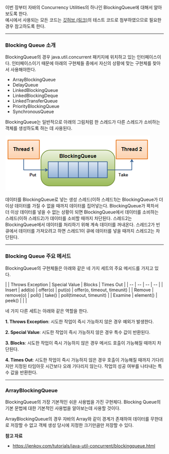 이번 장부터 자바의 Concurrency Utilities의 하나인 BlockingQueue에 대해서 알아보도록 한다.  
예시에서 사용되는 모든 코드는 [깃허브 (링크)](https://github.com/roy-zz/webflux)의 테스트 코드로 첨부하였으므로 필요한 경우 참고하도록 한다.

---

### Blocking Queue 소개

BlockingQueue의 경우 java.util.concurrent 패키지에 위치하고 있는 인터페이스이다.
인터페이스이기 때문에 아래의 구현체들 중에서 자신의 상황에 맞는 구현체를 찾아서 사용해야한다.

- ArrayBlockingQueue
- DelayQueue
- LinkedBlockingQueue
- LinkedBlockingDeque
- LinkedTransferQueue
- PriorityBlockingQueue
- SynchronousQueue

BlockingQueue는 일반적으로 아래의 그림처럼 한 스레드가 다른 스레드가 소비하는 객체를 생성하도록 하는 데 사용된다.

![](image/blocking-queue.png)

데이터를 BlockingQueue로 넣는 생성 스레드(이하 스레드1)는 BlockingQueue가 더 이상 데이터를 가질 수 없을 때까지 데이터를 집어넣는다.
BlockingQueue가 꽉차서 더 이상 데이터를 넣을 수 없는 상황이 되면 BlockingQueue에서 데이터를 소비하는 스레드(이하 스레드2)가 데이터를 소비할 때까지 차단된다.
스레드2는 BlockingQueue에서 데이터를 처리하기 위해 계속 데이터를 꺼내온다.
스레드2가 빈 큐에서 데이터를 가져오려고 하면 스레드1이 큐에 데이터를 넣을 때까지 스레드2는 차단된다.

---

### Blocking Queue 주요 메서드

BlockingQueue의 구현체들은 아래와 같은 네 가지 세트의 주요 메서드를 가지고 있다.

| | Throws Exception | Special Value | Blocks | Times Out |
| -- | -- | -- | -- |
| Insert | add(o) | offer(o) | put(o) | offer(o, timeout, timeunit) |
| Remove | remove(o) | poll() | take() | poll(timeout, timeunit) |
| Examine | element() | peek() | | |

네 가지 다른 세트는 아래와 같은 역할을 한다.

**1. Throws Exception**: 시도한 작업이 즉시 가능하지 않은 경우 예외가 발생한다.

**2. Special Value**: 시도한 작업이 즉시 가능하지 않은 경우 특수 값이 반환된다.

**3. Blocks**: 시도한 작업이 즉시 가능하지 않은 경우 메서드 호출이 가능해질 때까지 차단된다.

**4. Times Out**: 시도한 작업이 즉시 가능하지 않은 경우 호출이 가능해질 때까지 기다리지만 지정된 타임아웃 시간보다 오래 기다리지 않는다. 작업의 성공 여부를 나타내는 특수 값을 반환한다.

---

### ArrayBlockingQueue

BlockingQueue의 가장 기본적인 쉬운 사용법을 가진 구현체다. 
Blocking Queue의 기본 문법에 대한 기본적인 사용법을 알아보는데 사용할 것이다.

ArrayBlockingQueue의 경우 자바의 Array와 같이 경계가 존재하여 데이터를 무한대로 저장할 수 없고 객체 생성 당시에 지정한 크기만큼만 저장할 수 있다. 







**참고 자료**

- https://jenkov.com/tutorials/java-util-concurrent/blockingqueue.html